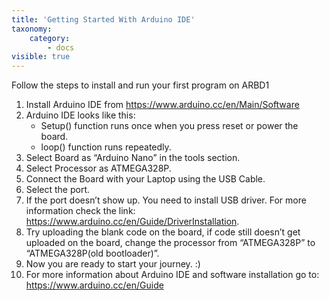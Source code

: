 ```yaml
---
title: 'Getting Started With Arduino IDE'
taxonomy:
    category:
        - docs
visible: true
---
```


Follow the steps to install and run your first program on ARBD1
1. Install Arduino IDE from https://www.arduino.cc/en/Main/Software
2. Arduino IDE looks like this:
    + Setup() function runs once when you press reset or power the board.
    + loop() function runs repeatedly.
3. Select Board as “Arduino Nano” in the  tools section. 
4. Select Processor as ATMEGA328P.
5. Connect the Board with your Laptop using the USB Cable.
6. Select the port.
7. If the port doesn’t show up. You need to install USB driver. For more information check the link: https://www.arduino.cc/en/Guide/DriverInstallation.
8. Try uploading the blank code on the board, if code still doesn’t get uploaded on the board, change the processor from “ATMEGA328P”  to “ATMEGA328P(old bootloader)”.
9. Now you are ready to start your journey. :)
10. For more information about Arduino IDE and software installation go to: https://www.arduino.cc/en/Guide